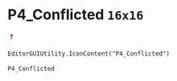 # P4_Conflicted `16x16`
<img src="/img/P4_Conflicted.png" width=16 height=16>

``` CSharp
EditorGUIUtility.IconContent("P4_Conflicted")
```
```
P4_Conflicted
```
